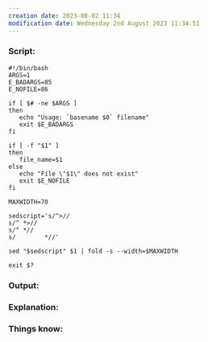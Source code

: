 ```yaml
---
creation date: 2023-08-02 11:34
modification date: Wednesday 2nd August 2023 11:34:51
---
```


### Script:[](https://tldp.org/LDP/abs/html/contributed-scripts.html#MAILFORMAT)

```
#!/bin/bash
ARGS=1
E_BADARGS=85
E_NOFILE=86

if [ $# -ne $ARGS ]
then
   echo "Usage: `basename $0` filename"
   exit $E_BADARGS
fi

if [ -f "$1" ]
then
   file_name=$1
else
   echo "File \"$1\" does not exist"
   exit $E_NOFILE
fi

MAXWIDTH=70

sedscript='s/^>//
s/^ *>//
s/^ *//
s/        *//'

sed "$sedscript" $1 | fold -s --width=$MAXWIDTH

exit $?
```

### Output:



### Explanation:



### Things know:
